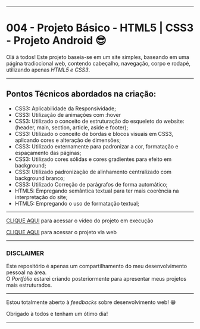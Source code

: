 <hr>
<h1>004 - Projeto Básico - HTML5 | CSS3 -  Projeto Android &#x1F60E;</h1>
<p>Olá à todos! Este projeto baseia-se em um site simples, baseando em uma página tradiocional web, contendo cabeçalho, navegação, corpo e rodapé, utilizando apenas <em>HTML5 e CSS3</em>.</p>
<hr>
<h2>Pontos Técnicos abordados na criação:</h2>
<ul>
  <li>CSS3: Aplicabilidade da Responsividade;</li>
  <li>CSS3: Utilização de animações com :hover</li>
  <li>CSS3: Utilizado o conceito de estruturação do esqueleto do website: (header, main, section, article, aside e footer);</li>
  <li>CSS3: Utilizado o conceito de bordas e blocos visuais em CSS3, aplicando cores e alteração de dimensões;
  <li>CSS3: Utilizado externamente para padronizar a cor, formatação e espaçamento das páginas;</li>
  <li>CSS3: Utilizado cores sólidas e cores gradientes para efeito em background;</li>
  <li>CSS3: Utilizado padronização de alinhamento centralizado com background branco;</li>
  <li>CSS3: Utilizado Correção de parágrafos de forma automático;</li>
  <li>HTML5: Empregando semântica textual para ter mais coerência na interpretação do site;</li>
  <li>HTML5: Empregando o uso de formatação textual;</li>
</ul>
<hr>
<p><a href="https://www.youtube.com/watch?v=8t-P1yxSy-s">CLIQUE AQUI</a> para acessar o vídeo do projeto em execução</p>
<p><a href="https://diegomendonc.github.io/projetos-HTML-CSS/004%20-%20Projeto%20B%C3%A1sico%20-%20HTML5%20CSS3%20-%20Projeto%20Android/">CLIQUE AQUI</a> para acessar o projeto via web</p>
<hr>
<h3><strong>DISCLAIMER</strong></h3>
<p>Este repositório é apenas um compartilhamento do meu desenvolvimento pessoal na área.<br>O <em>Portfólio</em> estarei criando posteriormente para apresentar meus projetos mais estruturados.</p>
<hr>
<p>Estou totalmente aberto à <em>feedbacks</em> sobre desenvolvimento web! &#x1F601;</p>
<p>Obrigado à todos e tenham um ótimo dia!</p>
<hr>
